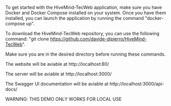 To get started with the HiveMind-TecWeb application, make sure you have Docker and Docker Compose installed on your system. Once you have them installed, you can launch the application by running the command "docker-compose up". 



To download the HiveMind-TecWeb repository, you can use the following command: "git clone https://github.com/davide-dipierro/HiveMind-TecWeb". 



Make sure you are in the desired directory before running these commands.



The website will be aviable at http://localhost:80/

The server will be aviable at http://localhost:3000/

The Swagger UI documentation will be aviable at http://localhost:3000/api-docs/



WARNING: THIS DEMO ONLY WORKS FOR LOCAL USE

